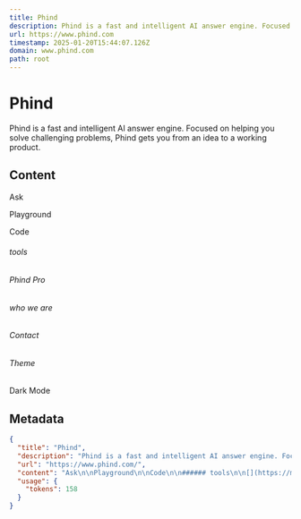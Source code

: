 ```yaml
---
title: Phind
description: Phind is a fast and intelligent AI answer engine. Focused on helping you solve challenging problems, Phind gets you from an idea to a working product.
url: https://www.phind.com
timestamp: 2025-01-20T15:44:07.126Z
domain: www.phind.com
path: root
---
```


# Phind


Phind is a fast and intelligent AI answer engine. Focused on helping you solve challenging problems, Phind gets you from an idea to a working product.


## Content

Ask

Playground

Code

###### tools

[](https://marketplace.visualstudio.com/items?itemName=phind.phind)[](https://www.phind.com/default)[](https://www.phind.com/mobile)[](https://www.phind.com/hotkeys)  

###### Phind Pro

[](https://www.phind.com/plans)  

###### who we are

[](https://www.phind.com/about)[](https://www.phind.com/tutorial)[](https://www.phind.com/blog)[](https://www.phind.com/privacy)[](https://www.phind.com/terms)  

###### Contact

[](https://discord.gg/S25yW8TebZ)[](https://twitter.com/PhindSearch)  

###### Theme

Dark Mode

## Metadata

```json
{
  "title": "Phind",
  "description": "Phind is a fast and intelligent AI answer engine. Focused on helping you solve challenging problems, Phind gets you from an idea to a working product.",
  "url": "https://www.phind.com/",
  "content": "Ask\n\nPlayground\n\nCode\n\n###### tools\n\n[](https://marketplace.visualstudio.com/items?itemName=phind.phind)[](https://www.phind.com/default)[](https://www.phind.com/mobile)[](https://www.phind.com/hotkeys)  \n\n###### Phind Pro\n\n[](https://www.phind.com/plans)  \n\n###### who we are\n\n[](https://www.phind.com/about)[](https://www.phind.com/tutorial)[](https://www.phind.com/blog)[](https://www.phind.com/privacy)[](https://www.phind.com/terms)  \n\n###### Contact\n\n[](https://discord.gg/S25yW8TebZ)[](https://twitter.com/PhindSearch)  \n\n###### Theme\n\nDark Mode",
  "usage": {
    "tokens": 158
  }
}
```
